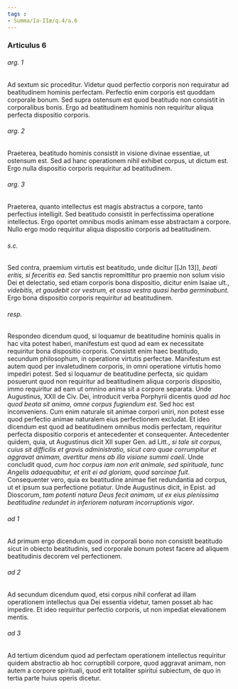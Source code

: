 ```yaml
---
tags : 
- Summa/Ia-IIæ/q.4/a.6
---
```


### Articulus 6

###### arg. 1
Ad sextum sic proceditur. Videtur quod perfectio corporis non requiratur ad beatitudinem hominis perfectam. Perfectio enim corporis est quoddam corporale bonum. Sed supra ostensum est quod beatitudo non consistit in corporalibus bonis. Ergo ad beatitudinem hominis non requiritur aliqua perfecta dispositio corporis.

###### arg. 2
Praeterea, beatitudo hominis consistit in visione divinae essentiae, ut ostensum est. Sed ad hanc operationem nihil exhibet corpus, ut dictum est. Ergo nulla dispositio corporis requiritur ad beatitudinem.

###### arg. 3
Praeterea, quanto intellectus est magis abstractus a corpore, tanto perfectius intelligit. Sed beatitudo consistit in perfectissima operatione intellectus. Ergo oportet omnibus modis animam esse abstractam a corpore. Nullo ergo modo requiritur aliqua dispositio corporis ad beatitudinem.

###### s.c.
Sed contra, praemium virtutis est beatitudo, unde dicitur [[Jn 13]], *beati eritis, si feceritis ea*. Sed sanctis repromittitur pro praemio non solum visio Dei et delectatio, sed etiam corporis bona dispositio, dicitur enim Isaiae ult., *videbitis, et gaudebit cor vestrum, et ossa vestra quasi herba germinabunt*. Ergo bona dispositio corporis requiritur ad beatitudinem.

###### resp.
Respondeo dicendum quod, si loquamur de beatitudine hominis qualis in hac vita potest haberi, manifestum est quod ad eam ex necessitate requiritur bona dispositio corporis. Consistit enim haec beatitudo, secundum philosophum, in operatione virtutis perfectae. Manifestum est autem quod per invaletudinem corporis, in omni operatione virtutis homo impediri potest. Sed si loquamur de beatitudine perfecta, sic quidam posuerunt quod non requiritur ad beatitudinem aliqua corporis dispositio, immo requiritur ad eam ut omnino anima sit a corpore separata. Unde Augustinus, XXII de Civ. Dei, introducit verba Porphyrii dicentis quod *ad hoc quod beata sit anima, omne corpus fugiendum est*. Sed hoc est inconveniens. Cum enim naturale sit animae corpori uniri, non potest esse quod perfectio animae naturalem eius perfectionem excludat. Et ideo dicendum est quod ad beatitudinem omnibus modis perfectam, requiritur perfecta dispositio corporis et antecedenter et consequenter. Antecedenter quidem, quia, ut Augustinus dicit XII super Gen. ad Litt., *si tale sit corpus, cuius sit difficilis et gravis administratio, sicut caro quae corrumpitur et aggravat animam, avertitur mens ab illa visione summi caeli*. Unde concludit quod, *cum hoc corpus iam non erit animale, sed spirituale, tunc Angelis adaequabitur, et erit ei ad gloriam, quod sarcinae fuit*. Consequenter vero, quia ex beatitudine animae fiet redundantia ad corpus, ut et ipsum sua perfectione potiatur. Unde Augustinus dicit, in Epist. ad Dioscorum, *tam potenti natura Deus fecit animam, ut ex eius plenissima beatitudine redundet in inferiorem naturam incorruptionis vigor*.

###### ad 1
Ad primum ergo dicendum quod in corporali bono non consistit beatitudo sicut in obiecto beatitudinis, sed corporale bonum potest facere ad aliquem beatitudinis decorem vel perfectionem.

###### ad 2
Ad secundum dicendum quod, etsi corpus nihil conferat ad illam operationem intellectus qua Dei essentia videtur, tamen posset ab hac impedire. Et ideo requiritur perfectio corporis, ut non impediat elevationem mentis.

###### ad 3
Ad tertium dicendum quod ad perfectam operationem intellectus requiritur quidem abstractio ab hoc corruptibili corpore, quod aggravat animam, non autem a corpore spirituali, quod erit totaliter spiritui subiectum, de quo in tertia parte huius operis dicetur.

